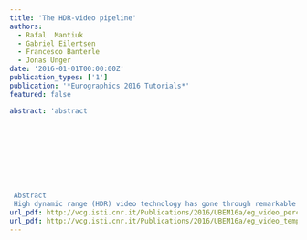 ```yaml
---
title: 'The HDR-video pipeline'
authors:
  - Rafal  Mantiuk
  - Gabriel Eilertsen
  - Francesco Banterle
  - Jonas Unger
date: '2016-01-01T00:00:00Z'
publication_types: ['1']
publication: '*Eurographics 2016 Tutorials*'
featured: false

abstract: 'abstract 	 	 	  	     Abstract High dynamic range (HDR) video technology has gone through remarkable developments over the last few years; HDR-video cameras are being commercialized, new algorithms for color grading and tone mapping specifically designed for HDR-video have recently been proposed, and the first open source compression algorithms for HDR-video are becoming available. HDR-video represents a paradigm shift in imaging and computer graphics, which has and will continue to generate a range of both new research challenges and applications. This intermediate-level tutorial will give an in-depth overview of the full HDR-video pipeline present several examples of state-of-the-art algorithms and technology in HDR-video capture, tone mapping, compression and specific applications in computer graphics.'
url_pdf: http://vcg.isti.cnr.it/Publications/2016/UBEM16a/eg_video_perception_in_tonemapping.pdf
url_pdf: http://vcg.isti.cnr.it/Publications/2016/UBEM16a/eg_video_temporal_tonemaping.pdf
---
```

